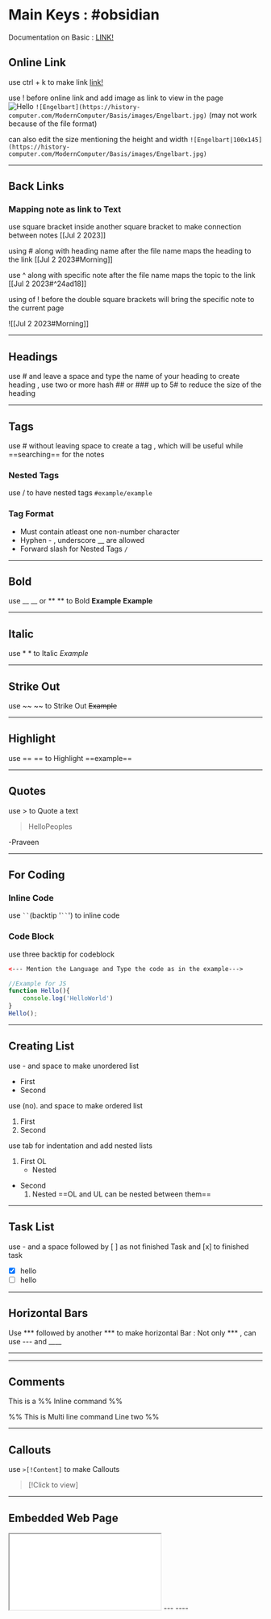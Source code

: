 # Main Keys :  #obsidian 

Documentation on Basic : [LINK!](https://help.obsidian.md/Editing+and+formatting/Basic+formatting+syntax)

## Online Link

use ctrl + k to make link [link!](www.google.com)

use ! before online link and add image as link to view in the page  
![Hello](https://www.shutterstock.com/image-photo/beach-beautiful-coastline-palm-trees-caribbean-1066803878)
`![Engelbart](https://history-computer.com/ModernComputer/Basis/images/Engelbart.jpg)`
(may not work because of the file format)

can also edit the size mentioning the height and width
` ![Engelbart|100x145](https://history-computer.com/ModernComputer/Basis/images/Engelbart.jpg) `

------ ----

## Back Links

### Mapping note as link to Text

use square bracket inside another square bracket to make connection between notes
[[Jul 2 2023]]

using # along with heading name after the file name maps the heading to the link
[[Jul 2 2023#Morning]]

use ^ along with specific note after the file name maps the topic to the link 
[[Jul 2 2023#^24ad18]]

using of ! before the double square brackets will bring the specific note to the current page

![[Jul 2 2023#Morning]]

---- ---- 

## Headings

use # and leave a space and type the name of your heading to create heading , use two or more hash ## or ### up to 5# to reduce the size of the heading 

--- ---

## Tags

use # without leaving space to create a tag , which will be useful while ==searching== for the notes 

### Nested Tags
use / to have nested tags `#example/example`

### Tag Format
 - Must contain atleast one non-number character
 - Hyphen - , underscore __  are allowed
 - Forward slash for Nested Tags `/`

--- ---

## Bold  

use __ __ or ** ** to Bold
__Example__ **Example**

--- ---

## Italic

use * * to Italic
*Example*

--- --- 

## Strike Out

use ~~ ~~ to Strike Out
~~Example~~ 

---- ---- 

## Highlight

use == == to Highlight
==example==

---- ---

## Quotes 

use > to Quote a text

> HelloPeoples

\-Praveen

--- ---

## For Coding

### Inline Code 
use ` `` `(backtip '` `` `') to inline code 

### Code Block
use three backtip for codeblock
```HTML
<--- Mention the Language and Type the code as in the example--->

```

```JavaScript
//Example for JS
function Hello(){
	console.log('HelloWorld')
}
Hello();
```

--- ---- 

## Creating List

use - and space to make unordered list
- First
- Second

use (no). and space to make ordered list
1. First
2. Second

use tab for indentation and add nested lists

1. First OL
	- Nested
- Second 
	1. Nested
==OL and UL can be nested between them==

---- ---- 

## Task List

use - and a space followed by [ ] as not finished Task and [x] to finished task

- [x] hello
- [ ] hello

---- ---- 

## Horizontal Bars

Use *** followed by another *** to make horizontal Bar : Not only *** , can use  --- and ____

*** ***
---- -----
## Comments

This is a %% Inline command %% 

%%
This is Multi line command 
Line two
%%

--- --- 
## Callouts

use `>[!Content]` to make Callouts

> [!Click to view]

--- --- 

## Embedded Web Page

<iframe src="www.google.com"></iframe>
--- ----




